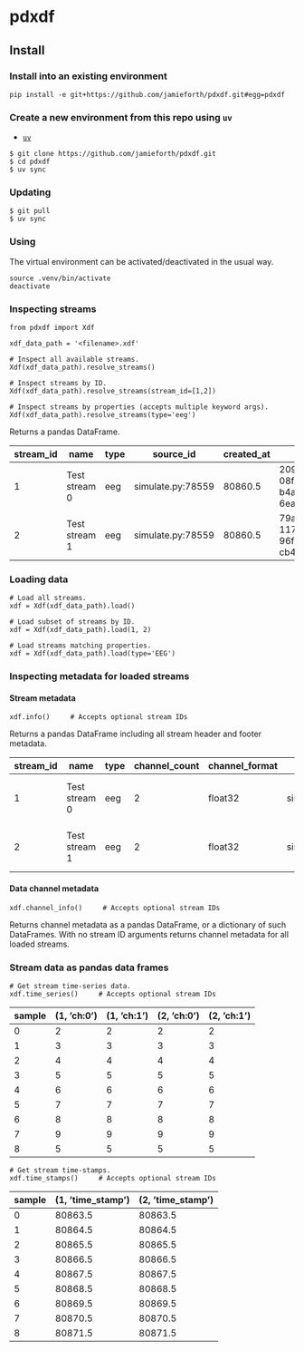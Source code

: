# pdxdf

## Install
### Install into an existing environment

```
pip install -e git+https://github.com/jamieforth/pdxdf.git#egg=pdxdf
```

### Create a new environment from this repo using `uv`

- [`uv`](https://docs.astral.sh/uv/)

```
$ git clone https://github.com/jamieforth/pdxdf.git
$ cd pdxdf
$ uv sync
```

### Updating

```
$ git pull
$ uv sync
```

### Using

The virtual environment can be activated/deactivated in the usual way.

```
source .venv/bin/activate
deactivate
```

### Inspecting streams

```
from pdxdf import Xdf

xdf_data_path = '<filename>.xdf'

# Inspect all available streams.
Xdf(xdf_data_path).resolve_streams()

# Inspect streams by ID.
Xdf(xdf_data_path).resolve_streams(stream_id=[1,2])

# Inspect streams by properties (accepts multiple keyword args).
Xdf(xdf_data_path).resolve_streams(type='eeg')
```

Returns a pandas DataFrame.

| stream\_id | name          | type | source\_id        | created\_at | uid                                  | session\_id | hostname | channel\_count | channel\_format | nominal\_srate |
|------------|---------------|------|-------------------|-------------|--------------------------------------|-------------|----------|----------------|-----------------|----------------|
| 1          | Test stream 0 | eeg  | simulate.py:78559 | 80860.5     | 209ecbcf-08f6-414b-b4ab-6eaa9484174e | default     | kassia   | 2              | float32         | 1              |
| 2          | Test stream 1 | eeg  | simulate.py:78559 | 80860.5     | 79a34624-1171-4988-96fd-cb43b79d7fa4 | default     | kassia   | 2              | float32         | 1              |

### Loading data

```
# Load all streams.
xdf = Xdf(xdf_data_path).load()

# Load subset of streams by ID.
xdf = Xdf(xdf_data_path).load(1, 2)

# Load streams matching properties.
xdf = Xdf(xdf_data_path).load(type='EEG')
```

### Inspecting metadata for loaded streams

#### Stream metadata

```
xdf.info()     # Accepts optional stream IDs
```

Returns a pandas DataFrame including all stream header and footer
metadata.

| stream\_id | name          | type | channel\_count | channel\_format | source\_id        | nominal\_srate | version | created\_at | uid                                  | session\_id | hostname | v4address | v4data\_port | v4service\_port | v6address | v6data\_port | v6service\_port | stream\_id | effective\_srate | manufacturer | first\_timestamp | last\_timestamp | sample\_count |
|------------|---------------|------|----------------|-----------------|-------------------|----------------|---------|-------------|--------------------------------------|-------------|----------|-----------|--------------|-----------------|-----------|--------------|-----------------|------------|------------------|--------------|------------------|-----------------|---------------|
| 1          | Test stream 0 | eeg  | 2              | float32         | simulate.py:78559 | 1              | 1.1     | 80860.5     | 209ecbcf-08f6-414b-b4ab-6eaa9484174e | default     | kassia   |           | 16573        | 16596           |           | 16575        | 16598           | 1          | 0.999821         | Neurolive    | 80863.5          | 80871.5         | 8             |
| 2          | Test stream 1 | eeg  | 2              | float32         | simulate.py:78559 | 1              | 1.1     | 80860.5     | 79a34624-1171-4988-96fd-cb43b79d7fa4 | default     | kassia   |           | 16572        | 16597           |           | 16574        | 16599           | 2          | 0.999807         | Neurolive    | 80863.5          | 80871.5         | 8             |

#### Data channel metadata

```
xdf.channel_info()     # Accepts optional stream IDs
```

Returns channel metadata as a pandas DataFrame, or a dictionary of
such DataFrames. With no stream ID arguments returns channel metadata
for all loaded streams.

### Stream data as pandas data frames

```
# Get stream time-series data.
xdf.time_series()     # Accepts optional stream IDs
```

| sample | (1, &rsquo;ch:0&rsquo;) | (1, &rsquo;ch:1&rsquo;) | (2, &rsquo;ch:0&rsquo;) | (2, &rsquo;ch:1&rsquo;) |
|--------|-------------------------|-------------------------|-------------------------|-------------------------|
| 0      | 2                       | 2                       | 2                       | 2                       |
| 1      | 3                       | 3                       | 3                       | 3                       |
| 2      | 4                       | 4                       | 4                       | 4                       |
| 3      | 5                       | 5                       | 5                       | 5                       |
| 4      | 6                       | 6                       | 6                       | 6                       |
| 5      | 7                       | 7                       | 7                       | 7                       |
| 6      | 8                       | 8                       | 8                       | 8                       |
| 7      | 9                       | 9                       | 9                       | 9                       |
| 8      | 5                       | 5                       | 5                       | 5                       |

```
# Get stream time-stamps.
xdf.time_stamps()     # Accepts optional stream IDs
```

| sample | (1, &rsquo;time\_stamp&rsquo;) | (2, &rsquo;time\_stamp&rsquo;) |
|--------|--------------------------------|--------------------------------|
| 0      | 80863.5                        | 80863.5                        |
| 1      | 80864.5                        | 80864.5                        |
| 2      | 80865.5                        | 80865.5                        |
| 3      | 80866.5                        | 80866.5                        |
| 4      | 80867.5                        | 80867.5                        |
| 5      | 80868.5                        | 80868.5                        |
| 6      | 80869.5                        | 80869.5                        |
| 7      | 80870.5                        | 80870.5                        |
| 8      | 80871.5                        | 80871.5                        |
